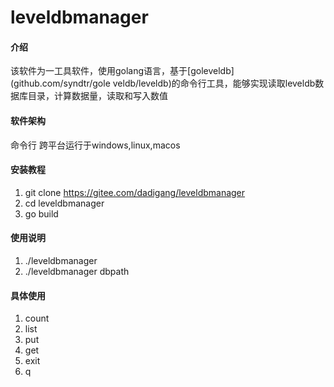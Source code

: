 # leveldbmanager

#### 介绍
该软件为一工具软件，使用golang语言，基于[goleveldb](github.com/syndtr/gole    veldb/leveldb)的命令行工具，能够实现读取leveldb数据库目录，计算数据量，读取和写入数值
#### 软件架构
命令行 跨平台运行于windows,linux,macos


#### 安装教程

1.  git clone https://gitee.com/dadigang/leveldbmanager
2.  cd leveldbmanager
3.  go build

#### 使用说明

1.  ./leveldbmanager
2.  ./leveldbmanager dbpath

#### 具体使用
1.	count
2.	list
3.	put
4.	get
5.	exit
6.	q

